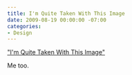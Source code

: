 ```yaml
---
title: I'm Quite Taken With This Image
date: 2009-08-19 00:00:00 -07:00
categories:
- Design
---
```


<p><a href="http://www.monoscope.com/2009/08/im_quite_taken_with_this_image.html">"I'm Quite Taken With This Image"</a></p>

<p>Me too.</p>
